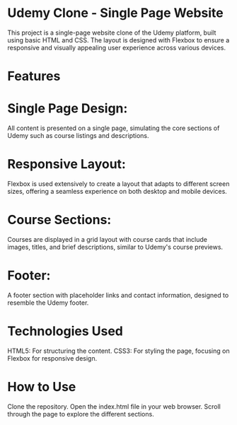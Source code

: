 

# Udemy Clone - Single Page Website
This project is a single-page website clone of the Udemy platform, built using basic HTML and CSS. The layout is designed with Flexbox to ensure a responsive and visually appealing user experience across various devices.

# Features
# Single Page Design:
All content is presented on a single page, simulating the core sections of Udemy such as course listings and descriptions.

# Responsive Layout: 
Flexbox is used extensively to create a layout that adapts to different screen sizes, offering a seamless experience on both desktop and mobile devices.

# Course Sections: 
Courses are displayed in a grid layout with course cards that include images, titles, and brief descriptions, similar to Udemy's course previews.
# Footer:
A footer section with placeholder links and contact information, designed to resemble the Udemy footer.

# Technologies Used
HTML5: For structuring the content.
CSS3: For styling the page, focusing on Flexbox for responsive design.

# How to Use
Clone the repository.
Open the index.html file in your web browser.
Scroll through the page to explore the different sections.
